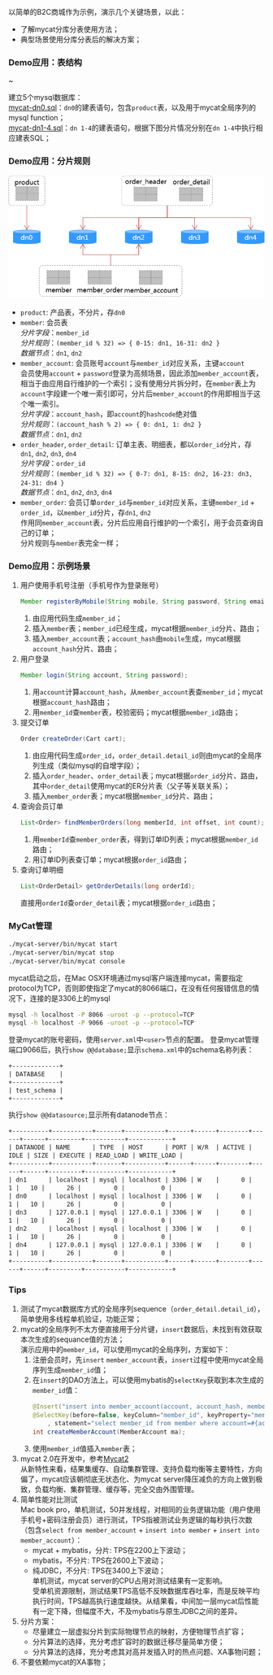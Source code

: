 以简单的B2C商城作为示例，演示几个关键场景，以此：
- 了解mycat分库分表使用方法；
- 典型场景使用分库分表后的解决方案；

### Demo应用：表结构
~[](mycat-demo-er.jpg)

建立5个mysql数据库：<br />
[mycat-dn0.sql](mycat-demo/src/main/resources/mycat-dn0.sql)：`dn0`的建表语句，包含`product`表，以及用于mycat全局序列的mysql function；<br />
[mycat-dn1-4.sql](mycat-demo/src/main/resources/mycat-dn1-4.sql)：`dn 1-4`的建表语句，根据下图分片情况分别在`dn 1-4`中执行相应建表SQL；

### Demo应用：分片规则
![](logical-table-and-datanode.png)

- `product`: 产品表，不分片，存`dn0`
- `member`: 会员表 <br />
  _分片字段_：`member_id` <br />
  _分片规则_：`(member_id % 32) => { 0-15: dn1, 16-31: dn2 }` <br />
  _数据节点_：`dn1`, `dn2`
- `member_account`: 会员账号`account`与`member_id`对应关系，主键`account` <br />
  会员使用`account` + `password`登录为高频场景，因此添加`member_account`表，相当于由应用自行维护的一个索引；没有使用分片拆分时，在`member`表上为`account`字段建一个唯一索引即可，分片后`member_account`的作用即相当于这个唯一索引。 <br />
  _分片字段_：`account_hash`，即`account`的`hashcode`绝对值<br />
  _分片规则_：`(account_hash % 2) => { 0: dn1, 1: dn2 }`<br />
  _数据节点_：`dn1`, `dn2` 
- `order_header`, `order_detail`: 订单主表、明细表，都以`order_id`分片，存`dn1`, `dn2`, `dn3`, `dn4` <br />
  _分片字段_：`order_id`<br />
  _分片规则_：`(member_id % 32) => { 0-7: dn1, 8-15: dn2, 16-23: dn3, 24-31: dn4 }`<br />
  _数据节点_：`dn1`, `dn2`, `dn3`, `dn4`
- `member_order`: 会员订单`order_id`与`member_id`对应关系，主键`member_id` + `order_id`，以`member_id`分片，存`dn1`, `dn2` <br />
  作用同`member_account`表，分片后应用自行维护的一个索引，用于会员查询自己的订单；<br />
  分片规则与`member`表完全一样；

### Demo应用：示例场景
1. 用户使用手机号注册（手机号作为登录账号）
   ```java
   Member registerByMobile(String mobile, String password, String email, String nickname);
   ```
   1. 由应用代码生成`member_id`；
   2. 插入`member`表；`member_id`已经生成，mycat根据`member_id`分片、路由；
   3. 插入`member_account`表；`account_hash`由`mobile`生成，mycat根据`account_hash`分片、路由；
2. 用户登录
   ```java
   Member login(String account, String password);
   ```
   1. 用`account`计算`account_hash`，从`member_account`表查`member_id`；mycat根据`account_hash`路由；
   2. 用`member_id`查`member`表，校验密码；mycat根据`member_id`路由；
3. 提交订单
   ```java
   Order createOrder(Cart cart);
   ```
   1. 由应用代码生成`order_id`，`order_detail.detail_id`则由mycat的全局序列生成（类似mysql的自增字段）；
   2. 插入`order_header`、`order_detail`表；mycat根据`order_id`分片、路由，其中`order_detail`使用mycat的ER分片表（父子等关联关系）；
   3. 插入`member_order`表；mycat根据`member_id`分片、路由；
4. 查询会员订单
   ```java
   List<Order> findMemberOrders(long memberId, int offset, int count);
   ```
   1. 用`memberId`查`member_order`表，得到订单ID列表；mycat根据`member_id`路由；
   2. 用订单ID列表查订单；mycat根据`order_id`路由；
5. 查询订单明细
   ```java
   List<OrderDetail> getOrderDetails(long orderId);
   ```
   直接用`orderId`查`order_detail`表；mycat根据`order_id`路由；

### MyCat管理
```sh
./mycat-server/bin/mycat start
./mycat-server/bin/mycat stop
./mycat-server/bin/mycat console
```
mycat启动之后，在Mac OSX环境通过mysql客户端连接mycat，需要指定protocol为TCP，否则即使指定了mycat的8066端口，在没有任何报错信息的情况下，连接的是3306上的mysql
```sh
mysql -h localhost -P 8066 -uroot -p --protocol=TCP
mysql -h localhost -P 9066 -uroot -p --protocol=TCP
```
登录mycat的账号密码，使用`server.xml`中`<user>`节点的配置。
登录mycat管理端口9066后，执行`show @@database;`显示`schema.xml`中的schema名称列表：
```
+-------------+
| DATABASE    |
+-------------+
| test_schema |
+-------------+
```
执行`show @@datasource;`显示所有datanode节点：
```
+----------+-----------+-------+-----------+------+------+--------+------+------+---------+-----------+------------+
| DATANODE | NAME      | TYPE  | HOST      | PORT | W/R  | ACTIVE | IDLE | SIZE | EXECUTE | READ_LOAD | WRITE_LOAD |
+----------+-----------+-------+-----------+------+------+--------+------+------+---------+-----------+------------+
| dn1      | localhost | mysql | localhost | 3306 | W    |      0 |    1 |   10 |      26 |         0 |          0 |
| dn0      | localhost | mysql | localhost | 3306 | W    |      0 |    1 |   10 |      26 |         0 |          0 |
| dn3      | 127.0.0.1 | mysql | 127.0.0.1 | 3306 | W    |      0 |    1 |   10 |      26 |         0 |          0 |
| dn2      | localhost | mysql | localhost | 3306 | W    |      0 |    1 |   10 |      26 |         0 |          0 |
| dn4      | 127.0.0.1 | mysql | 127.0.0.1 | 3306 | W    |      0 |    1 |   10 |      26 |         0 |          0 |
+----------+-----------+-------+-----------+------+------+--------+------+------+---------+-----------+------------+
```

### Tips
1. 测试了mycat数据库方式的全局序列sequence（`order_detail.detail_id`），简单使用多线程单机验证，功能正常；
2. mycat的全局序列不太方便直接用于分片键，`insert`数据后，未找到有效获取本次生成的sequance值的方法；<br />
   演示应用中的`member_id`，可以使用mycat的全局序列，方案如下：
   1. 注册会员时，先`insert` `member_account`表，`insert`过程中使用mycat全局序列生成`member_id`值；
   2. 在`insert`的DAO方法上，可以使用mybatis的`selectKey`获取到本次生成的`member_id`值：
      ```java
      @Insert("insert into member_account(account, account_hash, member_id) values (#{account}, #{accountHash}, #{memberId})")
      @SelectKey(before=false, keyColumn="member_id", keyProperty="memberId", resultType=Long.class, statementType=StatementType.PREPARED
          , statement="select member_id from member where account=#{account} and account_hash=#{accountHash}")
      int createMemberAccount(MemberAccount ma);
      ```
   3. 使用`member_id`值插入`member`表；
3. mycat 2.0在开发中，参考[Mycat2](https://github.com/MyCATApache/Mycat2) <br />
   从新特性来看，结果集缓存、自动集群管理、支持负载均衡等主要特性，方向偏了，mycat应该朝彻底无状态化、为mycat server降压减负的方向上做到极致，负载均衡、集群管理、缓存等，完全交由外围管理。
4. 简单性能对比测试 <br />
   Mac book pro，单机测试，50并发线程，对相同的业务逻辑功能（用户使用手机号+密码注册会员）进行测试，TPS指被测试业务逻辑的每秒执行次数（包含`select from member_account` + `insert into member` + `insert into member_account`）：
   - mycat + mybatis，分片: TPS在2200上下波动；
   - mybatis，不分片: TPS在2600上下波动；
   - 纯JDBC，不分片: TPS在3400上下波动；<br />
   单机测试，mycat server的CPU占用对测试结果有一定影响。<br />
   受单机资源限制，测试结果TPS高低不反映数据库吞吐率，而是反映平均执行时间，TPS越高执行速度越快。从结果看，中间加一层mycat后性能有一定下降，但幅度不大，不及mybatis与原生JDBC之间的差异。
5. 分片方案：
   - 尽量建立一层虚拟分片到实际物理节点的映射，方便物理节点扩容；
   - 分片算法的选择，充分考虑扩容时的数据迁移尽量简单方便；
   - 分片算法的选择，充分考虑其对高并发插入时的热点问题、XA事物问题；
6. 不要依赖mycat的XA事物；
